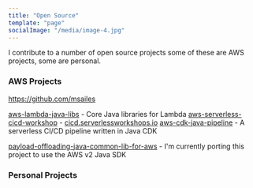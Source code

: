 ```yaml
---
title: "Open Source"
template: "page"
socialImage: "/media/image-4.jpg"
---
```


I contribute to a number of open source projects some of these are AWS projects, some are personal.

### AWS Projects

https://github.com/msailes

[aws-lambda-java-libs](https://github.com/aws/aws-lambda-java-libs) - Core Java libraries for Lambda
[aws-serverless-cicd-workshop](https://github.com/aws-samples/aws-serverless-cicd-workshop) - [cicd.serverlessworkshops.io](https://cicd.serverlessworkshops.io/)
[aws-cdk-java-pipeline](https://github.com/msailes/aws-cdk-java-pipeline) - A serverless CI/CD pipeline written in Java CDK

[payload-offloading-java-common-lib-for-aws](https://github.com/awslabs/payload-offloading-java-common-lib-for-aws) - I'm currently porting this project to use the AWS v2 Java SDK

### Personal Projects

